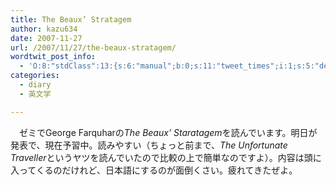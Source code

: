 ```yaml
---
title: The Beaux’ Stratagem
author: kazu634
date: 2007-11-27
url: /2007/11/27/the-beaux-stratagem/
wordtwit_post_info:
  - 'O:8:"stdClass":13:{s:6:"manual";b:0;s:11:"tweet_times";i:1;s:5:"delay";i:0;s:7:"enabled";i:1;s:10:"separation";s:2:"60";s:7:"version";s:3:"3.7";s:14:"tweet_template";b:0;s:6:"status";i:2;s:6:"result";a:0:{}s:13:"tweet_counter";i:2;s:13:"tweet_log_ids";a:1:{i:0;i:3337;}s:9:"hash_tags";a:0:{}s:8:"accounts";a:1:{i:0;s:7:"kazu634";}}'
categories:
  - diary
  - 英文学

---
```

<div class="section">
<p>
    　ゼミでGeorge Farquharの<i>The Beaux&#8217; Staratagem</i>を読んでいます。明日が発表で、現在予習中。読みやすい（ちょっと前まで、<i>The Unfortunate Traveller</i>というヤツを読んでいたので比較の上で簡単なのですよ）。内容は頭に入ってくるのだけれど、日本語にするのが面倒くさい。疲れてきたぜよ。
</p>
</div>